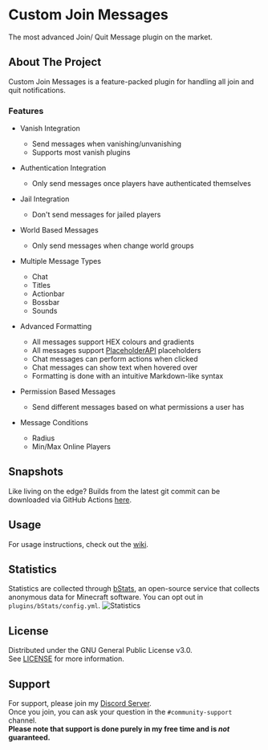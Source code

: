 <!-- HEADER -->
# Custom Join Messages
The most advanced Join/ Quit Message plugin on the market.




<!-- ABOUT THE PROJECT -->
## About The Project

Custom Join Messages is a feature-packed plugin for handling all join and quit notifications.

### Features

* Vanish Integration
    * Send messages when vanishing/unvanishing
    * Supports most vanish plugins

* Authentication Integration
    * Only send messages once players have authenticated themselves

* Jail Integration
    * Don't send messages for jailed players

* World Based Messages
    * Only send messages when change world groups

* Multiple Message Types
    * Chat
    * Titles
    * Actionbar
    * Bossbar
    * Sounds

* Advanced Formatting
    * All messages support HEX colours and gradients
    * All messages support [PlaceholderAPI](https://www.spigotmc.org/resources/6245/) placeholders
    * Chat messages can perform actions when clicked
    * Chat messages can show text when hovered over
    * Formatting is done with an intuitive Markdown-like syntax

* Permission Based Messages
    * Send different messages based on what permissions a user has

* Message Conditions
    * Radius
    * Min/Max Online Players




<!-- DOWNLOAD -->
## Snapshots
Like living on the edge?
Builds from the latest git commit can be downloaded via GitHub Actions [here](https://nightly.link/Insprill/custom-join-messages/workflows/gradle/master).




<!-- USAGE -->
## Usage

For usage instructions, check out the [wiki](https://cjm.insprill.net/).




<!-- Statistics -->
## Statistics

Statistics are collected through [bStats](https://bstats.org/plugin/bukkit/Custom%20Join%20Messages/6346),
an open-source service that collects anonymous data for Minecraft software. You can opt out in `plugins/bStats/config.yml`.
![Statistics](https://bstats.org/signatures/bukkit/Custom%20Join%20Messages.svg)




<!-- LICENSE -->
## License

Distributed under the GNU General Public License v3.0.  
See [LICENSE][license-url] for more information.




<!-- SUPPORT -->
## Support

For support, please join my [Discord Server][discord-url].  
Once you join, you can ask your question in the `#community-support` channel.  
**Please note that support is done purely in my free time and is *not* guaranteed.**




<!-- MARKDOWN LINKS & IMAGES -->
<!-- https://www.markdownguide.org/basic-syntax/#reference-style-links -->
[license-url]: https://github.com/Insprill/Custom-Join-Messages/blob/master/LICENSE
[discord-shield]: https://img.shields.io/discord/626995215558901771?color=%235663F7&label=Discord&style=for-the-badge
[discord-url]: https://discord.gg/SH7VyYtuC2
